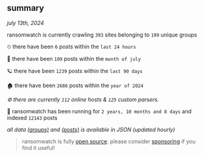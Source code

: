 
## summary
_july 13th, 2024_

ransomwatch is currently crawling `393` sites belonging to `199` unique groups

⏲ there have been `6` posts within the `last 24 hours`

🦈 there have been `109` posts within the `month of july`

🪐 there have been `1239` posts within the `last 90 days`

🏚 there have been `2686` posts within the `year of 2024`

_⚙️ there are currently `112` online hosts & `125` custom parsers._

🦕 ransomwatch has been running for `2 years, 10 months and 8 days` and indexed `12143` posts

_all data  [(groups)](http://ransomwhat.telemetry.ltd/groups) and [(posts)](http://ransomwhat.telemetry.ltd/posts) is available in JSON (updated hourly)_

> ransomwatch is fully [open source](https://github.com/joshhighet/ransomwatch#ransomwatch--). please consider [sponsoring](https://github.com/sponsors/joshhighet) if you find it useful!
